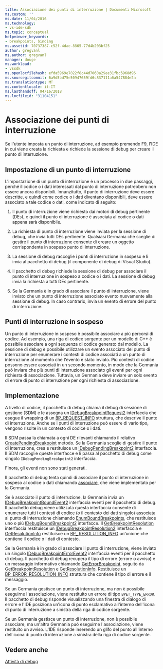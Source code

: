 ```yaml
---
title: Associazione dei punti di interruzione | Documenti Microsoft
ms.custom: ''
ms.date: 11/04/2016
ms.technology:
- vs-ide-sdk
ms.topic: conceptual
helpviewer_keywords:
- breakpoints, binding
ms.assetid: 70737387-c52f-4dae-8865-77d4b203bf25
author: gregvanl
ms.author: gregvanl
manager: douge
ms.workload:
- vssdk
ms.openlocfilehash: efda5969e7022f8c44d7060a29ee31fbc5968d96
ms.sourcegitcommit: 6a9d5bd75e50947659fd6c837111a6a547884e2a
ms.translationtype: MT
ms.contentlocale: it-IT
ms.lasthandoff: 04/16/2018
ms.locfileid: "31104151"
---
```

# <a name="binding-breakpoints"></a>Associazione dei punti di interruzione
Se l'utente imposta un punto di interruzione, ad esempio premendo F9, l'IDE in cui viene creata la richiesta e richiede la sessione di debug per creare il punto di interruzione.  
  
## <a name="setting-a-breakpoint"></a>Impostazione di un punto di interruzione  
 L'impostazione di un punto di interruzione è un processo in due passaggi, perché il codice o i dati interessati dal punto di interruzione potrebbero non essere ancora disponibili. Innanzitutto, il punto di interruzione deve essere descritte, e quindi come codice o i dati diventano disponibili, deve essere associato a tale codice o dati, come indicato di seguito:  
  
1.  Il punto di interruzione viene richiesto dai motori di debug pertinente (DEs), e quindi il punto di interruzione è associata al codice o dati appena sarà disponibile.  
  
2.  La richiesta di punto di interruzione viene inviata per la sessione di debug, che invia tutti DEs pertinente. Qualsiasi Germania che sceglie di gestire il punto di interruzione consente di creare un oggetto corrispondente in sospeso punto di interruzione.  
  
3.  La sessione di debug raccoglie i punti di interruzione in sospeso e li invia al pacchetto di debug (il componente di debug di Visual Studio).  
  
4.  Il pacchetto di debug richiede la sessione di debug per associare il punto di interruzione in sospeso a codice o i dati. La sessione di debug invia la richiesta a tutti DEs pertinente.  
  
5.  Se la Germania è in grado di associare il punto di interruzione, viene inviato che un punto di interruzione associato evento nuovamente alla sessione di debug. In caso contrario, invia un evento di errore del punto di interruzione.  
  
## <a name="pending-breakpoints"></a>Punti di interruzione in sospeso  
 Un punto di interruzione in sospeso è possibile associare a più percorsi di codice. Ad esempio, una riga di codice sorgente per un modello di C++ è possibile associare a ogni sequenza di codice generato dal modello. La sessione di debug è possibile utilizzare un evento associato del punto di interruzione per enumerare i contesti di codice associati a un punto di interruzione al momento che l'evento è stato inviato. Più contesti di codice possono essere associati in un secondo momento, in modo che la Germania può inviare che più punti di interruzione associato gli eventi per ogni richiesta di associazione. Tuttavia, un Germania deve inviare un solo evento di errore di punto di interruzione per ogni richiesta di associazione.  
  
## <a name="implementation"></a>Implementazione  
 A livello di codice, il pacchetto di debug chiama il debug di sessione di gestione (SDM) e le assegna un [IDebugBreakpointRequest2](../../extensibility/debugger/reference/idebugbreakpointrequest2.md) interfaccia che esegue il wrapping di un [BP_REQUEST_INFO](../../extensibility/debugger/reference/bp-request-info.md) struttura, che descrive il punto di interruzione. Anche se i punti di interruzione può essere di vario tipo, vengono risolte in un contesto di codice o i dati.  
  
 Il SDM passa la chiamata a ogni DE rilevanti chiamando il relativo [CreatePendingBreakpoint](../../extensibility/debugger/reference/idebugengine2-creatependingbreakpoint.md) metodo. Se la Germania sceglie di gestire il punto di interruzione, crea e restituisce un [IDebugPendingBreakpoint2](../../extensibility/debugger/reference/idebugpendingbreakpoint2.md) interfaccia. Il SDM raccoglie queste interfacce e li passa al pacchetto di debug come singolo `IDebugPendingBreakpoint2` interfaccia.  
  
 Finora, gli eventi non sono stati generati.  
  
 Il pacchetto di debug tenta quindi di associare il punto di interruzione in sospeso al codice o dati chiamando [associare](../../extensibility/debugger/reference/idebugpendingbreakpoint2-bind.md), che viene implementato per la Germania.  
  
 Se è associato il punto di interruzione, la Germania invia un [IDebugBreakpointBoundEvent2](../../extensibility/debugger/reference/idebugbreakpointboundevent2.md) interfaccia eventi per il pacchetto di debug. Il pacchetto debug viene utilizzata questa interfaccia consente di enumerare tutti i contesti di codice (o il contesto dei dati singolo) associata al punto di interruzione chiamando [EnumBoundBreakpoints](../../extensibility/debugger/reference/idebugbreakpointboundevent2-enumboundbreakpoints.md), che restituisce uno o più [IDebugBoundBreakpoint2](../../extensibility/debugger/reference/idebugboundbreakpoint2.md) interfacce. Il [GetBreakpointResolution](../../extensibility/debugger/reference/idebugboundbreakpoint2-getbreakpointresolution.md) interfaccia restituisce un [IDebugBreakpointResolution2](../../extensibility/debugger/reference/idebugbreakpointresolution2.md) interfaccia e [GetResolutionInfo](../../extensibility/debugger/reference/idebugbreakpointresolution2-getresolutioninfo.md) restituisce un [BP_ RESOLUTION_INFO](../../extensibility/debugger/reference/bp-resolution-info.md) un'unione che contiene il codice o i dati di contesto.  
  
 Se la Germania è in grado di associare il punto di interruzione, viene inviato un singolo [IDebugBreakpointErrorEvent2](../../extensibility/debugger/reference/idebugbreakpointerrorevent2.md) interfaccia eventi per il pacchetto di debug. Il pacchetto di debug recupera il tipo di errore (errore o avviso) e un messaggio informativo chiamando [GetErrorBreakpoint](../../extensibility/debugger/reference/idebugbreakpointerrorevent2-geterrorbreakpoint.md), seguito da [GetBreakpointResolution](../../extensibility/debugger/reference/idebugerrorbreakpoint2-getbreakpointresolution.md) e [ GetResolutionInfo](../../extensibility/debugger/reference/idebugerrorbreakpointresolution2-getresolutioninfo.md). Restituisce un [BP_ERROR_RESOLUTION_INFO](../../extensibility/debugger/reference/bp-error-resolution-info.md) struttura che contiene il tipo di errore e il messaggio.  
  
 Se un Germania gestisce un punto di interruzione, ma non è possibile eseguirne l'associazione, viene restituito un errore di tipo `BPET_TYPE_ERROR`. Il pacchetto di debug risponde visualizzando una finestra di dialogo di errore e l'IDE posiziona un'icona di punto esclamativo all'interno dell'icona di punto di interruzione a sinistra della riga di codice sorgente.  
  
 Se un Germania gestisce un punto di interruzione, non è possibile associare, ma un'altra Germania può eseguirne l'associazione, viene restituito un avviso. L'IDE risponde inserendo un glifo del punto all'interno dell'icona di punto di interruzione a sinistra della riga di codice sorgente.  
  
## <a name="see-also"></a>Vedere anche  
 [Attività di debug](../../extensibility/debugger/debugging-tasks.md)